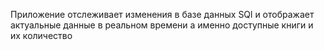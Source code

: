 Приложение отслеживает изменения в базе данных SQl и отображает актуальные данные в реальном времени а именно доступные книги и их количество
